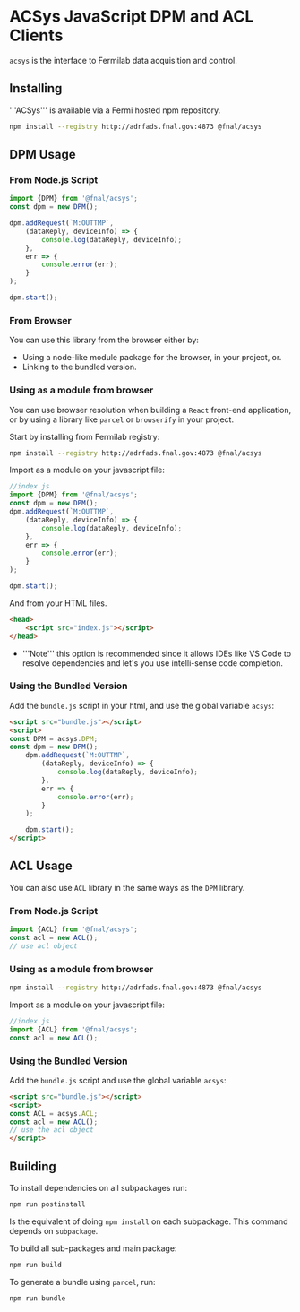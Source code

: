 # ACSys JavaScript DPM and ACL Clients

`acsys` is the interface to Fermilab data acquisition and control.

## Installing

'''ACSys''' is available via a Fermi hosted npm repository.

```bash
npm install --registry http://adrfads.fnal.gov:4873 @fnal/acsys
```
## DPM Usage
### From Node.js Script

```javascript
import {DPM} from '@fnal/acsys';
const dpm = new DPM();

dpm.addRequest(`M:OUTTMP`,
    (dataReply, deviceInfo) => {
        console.log(dataReply, deviceInfo);
    },
    err => {
        console.error(err);
    }
);

dpm.start();
```

### From Browser 
You can use this library from the browser either by:
- Using a node-like module package for the browser, in your project, or.
- Linking to the bundled version.

### Using as a module from browser
You can use browser resolution when building a ```React``` front-end application, or 
by using a library like ```parcel``` or ```browserify``` in your project.

Start by installing from Fermilab registry:

```bash
npm install --registry http://adrfads.fnal.gov:4873 @fnal/acsys
```

Import as a module on your javascript file:


```javascript
//index.js
import {DPM} from '@fnal/acsys';
const dpm = new DPM();
dpm.addRequest(`M:OUTTMP`,
    (dataReply, deviceInfo) => {
        console.log(dataReply, deviceInfo);
    },
    err => {
        console.error(err);
    }
);

dpm.start();
```

And from your HTML files.

```html
<head>
    <script src="index.js"></script>
</head>
```

* '''Note''' this option is recommended since it allows IDEs like VS Code to resolve 
dependencies and let's you use intelli-sense code completion.

### Using the Bundled Version

Add the ```bundle.js``` script in your html, and use the global variable ```acsys```:

```html
<script src="bundle.js"></script>
<script>
const DPM = acsys.DPM;
const dpm = new DPM();
    dpm.addRequest(`M:OUTTMP`,
        (dataReply, deviceInfo) => {
            console.log(dataReply, deviceInfo);
        },
        err => {
            console.error(err);
        }
    );

    dpm.start();
</script>
```

## ACL Usage

You can also use ```ACL``` library in the same ways as the ```DPM``` library.


### From Node.js Script

```javascript
import {ACL} from '@fnal/acsys';
const acl = new ACL();
// use acl object

```

### Using as a module from browser


```bash
npm install --registry http://adrfads.fnal.gov:4873 @fnal/acsys
```
Import as a module on your javascript file:

```javascript
//index.js
import {ACL} from '@fnal/acsys';
const acl = new ACL();
```

### Using the Bundled Version

Add the ```bundle.js``` script and use the global variable ```acsys```:

```html
<script src="bundle.js"></script>
<script>
const ACL = acsys.ACL;
const acl = new ACL();
// use the acl object
</script>
```


## Building
To install dependencies on all subpackages run:
```bash
npm run postinstall
```
Is the equivalent of doing `npm install` on each subpackage. This command depends on `subpackage`.

To build all sub-packages and main package:

```bash
npm run build
```

To generate a bundle using ```parcel```, run:

```bash
npm run bundle
```

